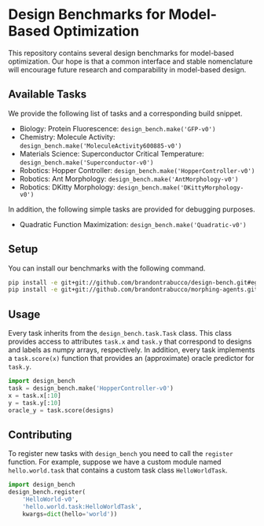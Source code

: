 # Design Benchmarks for Model-Based Optimization

This repository contains several design benchmarks for model-based optimization. Our hope is that a common interface and stable nomenclature will encourage future research and comparability in model-based design.

## Available Tasks

We provide the following list of tasks and a corresponding build snippet.

* Biology: Protein Fluorescence: `design_bench.make('GFP-v0')`
* Chemistry: Molecule Activity: `design_bench.make('MoleculeActivity600885-v0')`
* Materials Science: Superconductor Critical Temperature: `design_bench.make('Superconductor-v0')`
* Robotics: Hopper Controller: `design_bench.make('HopperController-v0')`
* Robotics: Ant Morphology: `design_bench.make('AntMorphology-v0')`
* Robotics: DKitty Morphology: `design_bench.make('DKittyMorphology-v0')`

In addition, the following simple tasks are provided for debugging purposes.

* Quadratic Function Maximization: `design_bench.make('Quadratic-v0')`

## Setup

You can install our benchmarks with the following command.

```bash
pip install -e git+git://github.com/brandontrabucco/design-bench.git#egg=design_bench
pip install -e git+git://github.com/brandontrabucco/morphing-agents.git#egg=morphing_agents
```

## Usage

Every task inherits from the `design_bench.task.Task` class. This class provides access to attributes `task.x` and `task.y` that correspond to designs and labels as numpy arrays, respectively. In addition, every task implements a `task.score(x)` function that provides an (approximate) oracle predictor for `task.y`.

```python
import design_bench
task = design_bench.make('HopperController-v0')
x = task.x[:10]
y = task.y[:10]
oracle_y = task.score(designs)
```

## Contributing

To register new tasks with `design_bench` you need to call the `register` function. For example, suppose we have a custom module named `hello.world.task` that contains a custom task class `HelloWorldTask`.

```python
import design_bench
design_bench.register(
    'HelloWorld-v0',
    'hello.world.task:HelloWorldTask',
    kwargs=dict(hello='world'))
```

